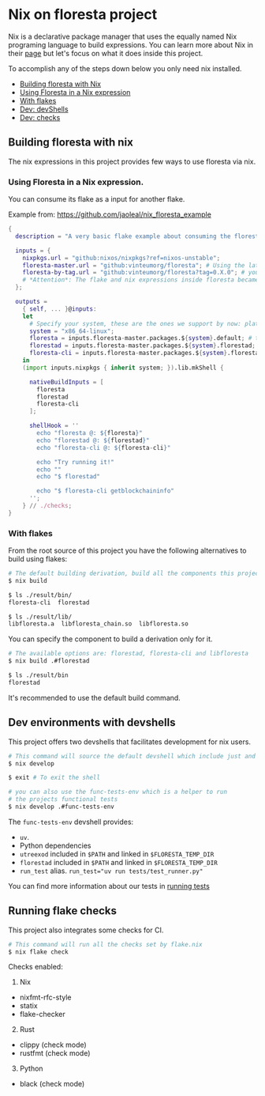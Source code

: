 # Nix on floresta project

Nix is a declarative package manager that uses the equally named Nix programing language to build expressions.
You can learn more about Nix in their [page](https://nixos.org/) but let's focus on what it does inside this project.

To accomplish any of the steps down below you only need nix installed.


- [Building floresta with Nix](#building-floresta-with-nix)
- [Using Floresta in a Nix expression](#using-floresta-in-a-nix-expression)
- [With flakes](#with-flakes)
- [Dev: devShells](#Dev-environments-with-devshells)
- [Dev: checks](#Running-flake-checks)

## Building floresta with nix

  The nix expressions in this project provides few ways to use floresta via nix.

  ### Using Floresta in a Nix expression.

  You can consume its flake as a input for another flake.

  Example from: https://github.com/jaoleal/nix_floresta_example

  ```Nix
  {
    description = "A very basic flake example about consuming the floresta project";

    inputs = {
      nixpkgs.url = "github:nixos/nixpkgs?ref=nixos-unstable";
      floresta-master.url = "github:vinteumorg/floresta"; # Using the latest nix expressions
      floresta-by-tag.url = "github:vinteumorg/floresta?tag=0.X.0"; # you can specify a tag.
      # *Attention*: The flake and nix expressions inside floresta became stable on 0.8.0
    };

    outputs =
      { self, ... }@inputs:
      let
        # Specify your system, these are the ones we support by now: platforms = [ "aarch64-linux" "x86_64-linux" "aarch64-darwin" "x86_64-darwin" ];
        system = "x86_64-linux";
        floresta = inputs.floresta-master.packages.${system}.default; # the "default" package will retrieve these components: [ libfloresta, florestad , floresta-cli ]
        florestad = inputs.floresta-master.packages.${system}.florestad;
        floresta-cli = inputs.floresta-master.packages.${system}.floresta-cli;
      in
      (import inputs.nixpkgs { inherit system; }).lib.mkShell {

        nativeBuildInputs = [
          floresta
          florestad
          floresta-cli
        ];

        shellHook = ''
          echo "floresta @: ${floresta}"
          echo "florestad @: ${florestad}"
          echo "floresta-cli @: ${floresta-cli}"

          echo "Try running it!"
          echo ""
          echo "$ florestad"

          echo "$ floresta-cli getblockchaininfo"
        '';
      } // ./checks;
  }
  ```

  ### With flakes

  From the root source of this project you have the following alternatives to build using flakes:

  ```Bash
  # The default building derivation, build all the components this project provide: florestad, floresta-cli and libfloresta.
  $ nix build

  $ ls ./result/bin/
  floresta-cli  florestad

  $ ls ./result/lib/
  libfloresta.a  libfloresta_chain.so  libfloresta.so
  ```

  You can specify the component to build a derivation only for it.

  ```Bash
  # The available options are: florestad, floresta-cli and libfloresta
  $ nix build .#florestad

  $ ls ./result/bin
  florestad
  ```
  It's recommended to use the default build command.

## Dev environments with devshells

This project offers two devshells that facilitates development for nix users.

```Bash
# This command will source the default devshell which include just and rustup.
$ nix develop

$ exit # To exit the shell

# you can also use the func-tests-env which is a helper to run
# the projects functional tests
$ nix develop .#func-tests-env

```

The `func-tests-env` devshell provides:
  - `uv`.
  - Python dependencies
  - `utreexod` included in `$PATH` and linked in `$FLORESTA_TEMP_DIR`
  - `florestad` included in `$PATH` and linked in `$FLORESTA_TEMP_DIR`
- `run_test` alias. `run_test="uv run tests/test_runner.py"`

You can find more information about our tests in [running tests](./running-tests.md)

## Running flake checks

This project also integrates some checks for CI.

```Bash
# This command will run all the checks set by flake.nix
$ nix flake check
```
Checks enabled:

1. Nix
  - nixfmt-rfc-style
  - statix
  - flake-checker

2. Rust
  - clippy (check mode)
  - rustfmt (check mode)

3. Python
  - black (check mode)
